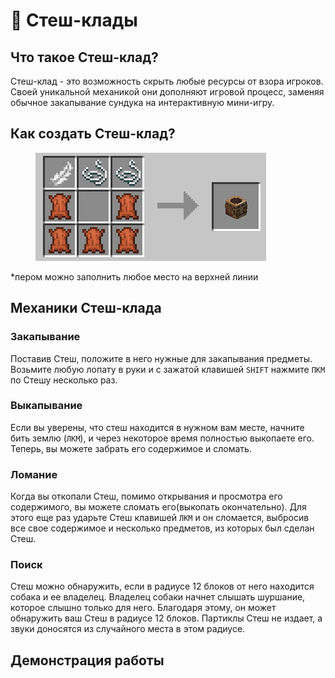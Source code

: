 # 🏺 Стеш-клады

## Что такое Стеш-клад?

Стеш-клад - это возможность скрыть любые ресурсы от взора игроков. Своей уникальной механикой они дополняют игровой процесс, заменяя обычное закапывание сундука на интерактивную мини-игру.

## Как создать Стеш-клад?

<figure><img src="../../.gitbook/assets/image (39).png" alt=""><figcaption></figcaption></figure>

\*пером можно заполнить любое место на верхней линии

## Механики Стеш-клада

### Закапывание

Поставив Стеш, положите в него нужные для закапывания предметы. Возьмите любую лопату в руки и с зажатой клавишей `SHIFT` нажмите `ПКМ` по Стешу несколько раз.

### Выкапывание

Если вы уверены, что стеш находится в нужном вам месте, начните бить землю (`ЛКМ`), и через некоторое время полностью выкопаете его. Теперь, вы можете забрать его содержимое и сломать.

### Ломание

Когда вы откопали Стеш, помимо открывания и просмотра его содержимого, вы можете сломать его(выкопать окончательно). Для этого еще раз ударьте Стеш клавишей `ЛКМ` и он сломается, выбросив все свое содержимое и несколько предметов, из которых был сделан Стеш.

### Поиск

Стеш можно обнаружить, если в радиусе 12 блоков от него находится собака и ее владелец. Владелец собаки начнет слышать шуршание, которое слышно только для него. Благодаря этому, он может обнаружить ваш Стеш в радиусе 12 блоков. Партиклы Стеш не издает, а звуки доносятся из случайного места в этом радиусе.

## Демонстрация работы

<figure><img src="../../.gitbook/assets/2024-12-31 17-21-12 (online-video-cutter.com).gif" alt=""><figcaption></figcaption></figure>
